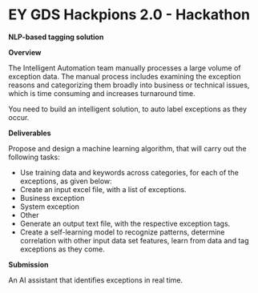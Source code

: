 # EY GDS Hackpions 2.0 - Hackathon

**NLP-based tagging solution**

**Overview**

The Intelligent Automation team manually processes a large volume of exception data. The manual process includes examining the exception reasons and categorizing them broadly into business or technical issues, which is time consuming and increases turnaround time. 

You need to build an intelligent solution, to auto label exceptions as they occur.

**Deliverables**

Propose and design a machine learning algorithm, that will carry out the following tasks:

- Use training data and keywords across categories, for each of the exceptions, as given below:
- Create an input excel file, with a list of exceptions.
- Business exception
- System exception
- Other
- Generate an output text file, with the respective exception tags.
- Create a self-learning model to recognize patterns, determine correlation with other input data set features, learn from data and tag exceptions as they come.

**Submission**

An AI assistant that identifies exceptions in real time.
